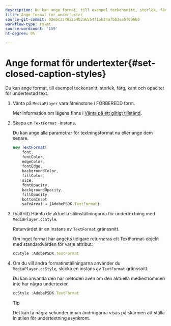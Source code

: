```yaml
---
description: Du kan ange format, till exempel teckensnitt, storlek, färg, kant och opacitet för undertextad text.
title: Ange format för undertexter
source-git-commit: 02ebc3548a254b2a6554f1ab34afbb3ea5f09bb8
workflow-type: tm+mt
source-wordcount: '159'
ht-degree: 0%

---
```


# Ange format för undertexter{#set-closed-caption-styles}

Du kan ange format, till exempel teckensnitt, storlek, färg, kant och opacitet för undertextad text.

1. Vänta på `MediaPlayer` vara åtminstone i FÖRBEREDD form.

   Mer information om lägena finns i [Vänta på ett giltigt tillstånd](../../../content-playback-options-browser-tvsdk/ui-configure/t-psdk-browser-tvsdk-2.4-ui-state-prepared-wait-for.md).
1. Skapa en `TextFormat` -instans.

   Du kan ange alla parametrar för textningsformat nu eller ange dem senare.

   ```js
   new TextFormat( 
       font,   
       fontColor,  
       edgeColor,   
       fontEdge,  
       backgroundColor,   
       fillColor,  
       size,   
       fontOpacity,   
       backgroundOpacity,  
       fillOpacity, 
       bottomInset 
       safeArea) → {AdobePSDK.TextFormat}
   ```

1. (Valfritt) Hämta de aktuella stilinställningarna för undertextning med `MediaPlayer.ccStyle`.

   Returvärdet är en instans av `TextFormat` gränssnitt.

   Om inget format har angetts tidigare returneras ett TextFormat-objekt med standardvärden för varje attribut:

   ```js
   ccStyle :AdobePSDK.TextFormat
   ```

1. Om du vill ändra formatinställningarna använder du `MediaPlayer.ccStyle`, skicka en instans av `TextFormat` gränssnitt.

   Du kan använda den här metoden även om den aktuella medieströmmen inte har några undertexter.

   ```js
   ccStyle :AdobePSDK.TextFormat 
   ```

   >[!TIP]
   >
   >Det kan ta några sekunder innan ändringarna visas på skärmen att ställa in stilen för undertextning asynkront.
